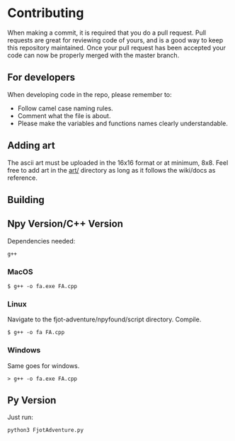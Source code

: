 # Contributing
When making a commit, it is required that you do a pull request. Pull requests are great for reviewing code of yours, and is a good way to keep this repository maintained. Once your pull request has been accepted your code can now be properly merged with the master branch.

## For developers
When developing code in the repo, please remember to:

- Follow camel case naming rules.
- Comment what the file is about.
- Please make the variables and functions names clearly understandable.

## Adding art
The ascii art must be uploaded in the 16x16 format or at minimum, 8x8. Feel free to add art in the [art/](./art/) directory as long as it follows the wiki/docs as reference.

## Building
## Npy Version/C++ Version
Dependencies needed:

```
g++
```

### MacOS
```
$ g++ -o fa.exe FA.cpp
```

### Linux 
Navigate to the fjot-adventure/npyfound/script directory. Compile.
```
$ g++ -o fa FA.cpp
```
### Windows
Same goes for windows.
```
> g++ -o fa.exe FA.cpp
```

## Py Version
Just run:

```
python3 FjotAdventure.py
```
